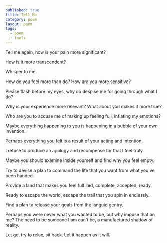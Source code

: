 ```yaml
---
published: true
title: Tell Me
category: poem
layout: poem
tags: 
  - poem
  - feels
---
```




Tell me again, how is your pain more significant?

How is it more transcendent?

Whisper to me.

How do you feel more than do?
How are you more sensitive?

Please flash before my eyes,
why do despise me for going through what I do?

Why is your experience more relevant?
What about you makes it more true?

Who are you to accuse me of making up feeling full,
inflating my emotions?

Maybe everything happening to you
is happening in a bubble of your own invention.

Perhaps everything you felt is a result
of your acting and intention.

I refuse to produce an apology and
recompense for that I feel truly.

Maybe you should examine inside yourself
and find why you feel empty.

Try to devise a plan  to
command the life that you want
from what you've been handed.

Provide a land that makes you feel
fulfilled, complete, accepted, ready.

Ready to escape the world,
escape the trail that you spin in endlessly.

Find a plan to release your goals
from the languid gentry.

Perhaps you were never what you wanted to be,
but why impose that on me?
The need to be someone I am can't be,
a manufactured shadow of reality.

Let go, try to relax, sit back.
Let it happen as it will.
